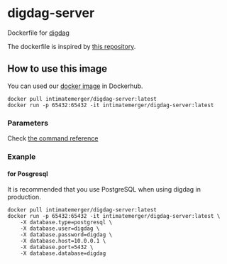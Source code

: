# digdag-server

Dockerfile for [digdag](https://github.com/treasure-data/digdag)

The dockerfile is inspired by [this repository](https://github.com/myui/dockernized-digdag-server).

## How to use this image

You can used our [docker image](https://hub.docker.com/r/intimatemerger/digdag-server/) in Dockerhub.

```shell
docker pull intimatemerger/digdag-server:latest
docker run -p 65432:65432 -it intimatemerger/digdag-server:latest
```

### Parameters

Check [the command reference](http://docs.digdag.io/command_reference.html#server)

### Exanple

#### for Posgresql

It is recommended that you use PostgreSQL when using digdag in production.

```shell
docker pull intimatemerger/digdag-server:latest
docker run -p 65432:65432 -it intimatemerger/digdag-server:latest \
    -X database.type=postgresql \
    -X database.user=digdag \
    -X database.password=digdag \
    -X database.host=10.0.0.1 \
    -X database.port=5432 \
    -X database.database=digdag
```
